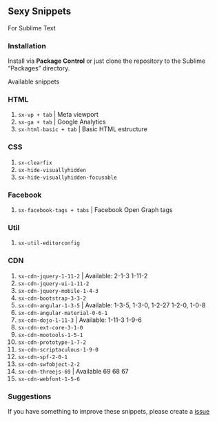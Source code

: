 ## Sexy Snippets

For Sublime Text

### Installation

Install via **Package Control** or just clone the repository to the Sublime “Packages” directory.

Available snippets

### HTML

1. `sx-vp + tab` | Meta viewport
1. `sx-ga + tab` | Google Analytics
1. `sx-html-basic + tab` | Basic HTML estructure

### CSS

1. `sx-clearfix`
1. `sx-hide-visuallyhidden`
1. `sx-hide-visuallyhidden-focusable`

### Facebook

1. `sx-facebook-tags + tabs` | Facebook Open Graph tags


### Util
1. `sx-util-editorconfig`

### CDN
1. `sx-cdn-jquery-1-11-2` | Available: 2-1-3 1-11-2
1. `sx-cdn-jquery-ui-1-11-2`
1. `sx-cdn-jquery-mobile-1-4-3`
1. `sx-cdn-bootstrap-3-3-2`
1. `sx-cdn-angular-1-3-5` | Available: 1-3-5, 1-3-0, 1-2-27 1-2-0, 1-0-8
1. `sx-cdn-angular-material-0-6-1`
1. `sx-cdn-dojo-1-11-3` | Available: 1-11-3 1-9-6
1. `sx-cdn-ext-core-3-1-0`
1. `sx-cdn-mootools-1-5-1`
1. `sx-cdn-prototype-1-7-2`
1. `sx-cdn-scriptaculous-1-9-0`
1. `sx-cdn-spf-2-0-1`
1. `sx-cdn-swfobject-2-2`
1. `sx-cdn-threejs-69` | Available 69 68 67
1. `sx-cdn-webfont-1-5-6`

### Suggestions

If you have something to improve these snippets, please create a [issue](https://github.com/felquis/SexySnippets/issues)
